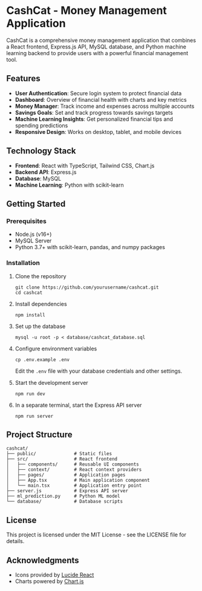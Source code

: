# CashCat - Money Management Application

CashCat is a comprehensive money management application that combines a React frontend, Express.js API, MySQL database, and Python machine learning backend to provide users with a powerful financial management tool.

## Features

- **User Authentication**: Secure login system to protect financial data
- **Dashboard**: Overview of financial health with charts and key metrics
- **Money Manager**: Track income and expenses across multiple accounts
- **Savings Goals**: Set and track progress towards savings targets
- **Machine Learning Insights**: Get personalized financial tips and spending predictions
- **Responsive Design**: Works on desktop, tablet, and mobile devices

## Technology Stack

- **Frontend**: React with TypeScript, Tailwind CSS, Chart.js
- **Backend API**: Express.js
- **Database**: MySQL
- **Machine Learning**: Python with scikit-learn

## Getting Started

### Prerequisites

- Node.js (v16+)
- MySQL Server
- Python 3.7+ with scikit-learn, pandas, and numpy packages

### Installation

1. Clone the repository
   ```
   git clone https://github.com/yourusername/cashcat.git
   cd cashcat
   ```

2. Install dependencies
   ```
   npm install
   ```

3. Set up the database
   ```
   mysql -u root -p < database/cashcat_database.sql
   ```

4. Configure environment variables
   ```
   cp .env.example .env
   ```
   Edit the `.env` file with your database credentials and other settings.

5. Start the development server
   ```
   npm run dev
   ```

6. In a separate terminal, start the Express API server
   ```
   npm run server
   ```

## Project Structure

```
cashcat/
├── public/              # Static files
├── src/                 # React frontend
│   ├── components/      # Reusable UI components
│   ├── context/         # React context providers
│   ├── pages/           # Application pages
│   ├── App.tsx          # Main application component
│   └── main.tsx         # Application entry point
├── server.js            # Express API server
├── ml_prediction.py     # Python ML model
└── database/            # Database scripts
```

## License

This project is licensed under the MIT License - see the LICENSE file for details.

## Acknowledgments

- Icons provided by [Lucide React](https://lucide.dev/)
- Charts powered by [Chart.js](https://www.chartjs.org/)
